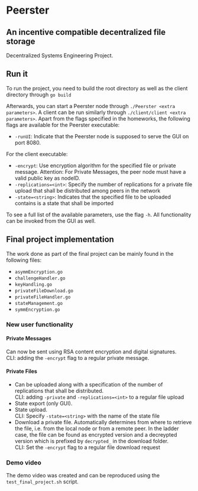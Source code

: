 # Peerster
## An incentive compatible decentralized file storage
Decentralized Systems Engineering Project.

## Run it
To run the project, you need to build the root directory as well as the client directory through `go build`

Afterwards, you can start a Peerster node through `./Peerster <extra parameters>`. A client can be run similarly through `./client/client <extra parameters>`. Apart from the flags specified in the homeworks, the following flags are available for the Peerster executable:
- `-runUI`: Indicate that the Peerster node is supposed to serve the GUI on port 8080. 

For the client executable:
- `-encrypt`: Use encryption algorithm for the specified file or private message. Attention: For Private Messages, the peer node must have a valid public key as nodeID.
- `-replications=<int>`: Specify the number of replications for a private file upload that shall be distributed among peers in the network
- `-state=<string>`: Indicates that the specified file to be uploaded contains is a state that shall be imported

 To see a full list of the available parameters, use the flag `-h`.
 All functionality can be invoked from the GUI as well.


## Final project implementation
The work done as part of the final project can be mainly found in the following files:
- `asymmEncryption.go`
- `challengeHandler.go` 
- `keyHandling.go` 
- `privateFileDownload.go`
- `privateFileHandler.go`
- `stateManagement.go`
- `symmEncryption.go`

### New user functionality

#### Private Messages 
Can now be sent using RSA content encryption and digital signatures. \
CLI: adding the `-encrypt` flag to a regular private message.

#### Private Files
-  Can be uploaded along with a specification of the number of replications that shall be distributed. \
CLI: adding `-private` and `-replications=<int>` to a regular file upload
- State export (only GUI).
- State upload. \
CLI: Specify `-state=<string>` with the name of the state file
- Download a private file. Automatically determines from where to retrieve the file, i.e. from the local node or from a remote peer. In the ladder case, the file can be found as encrypted version and a decreypted version which is prefixed by `decrypted_` in the download folder. \
CLI: Set the `-encrypt` flag to a regular file download request

### Demo video
The demo video was created and can be reproduced using the `test_final_project.sh` script.